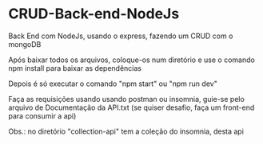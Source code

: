 # CRUD-Back-end-NodeJs
Back End com NodeJs, usando o express, fazendo um CRUD com o mongoDB

Após baixar todos os arquivos, coloque-os num diretório e use o comando npm install para baixar as dependências

Depois é só executar o comando "npm start" ou "npm run dev"

Faça as requisições usando usando postman ou insomnia, guie-se pelo arquivo de Documentação da API.txt (se quiser desafio, faça um front-end para consumir a api)

Obs.: no diretório "collection-api" tem a coleção do insomnia, desta api
